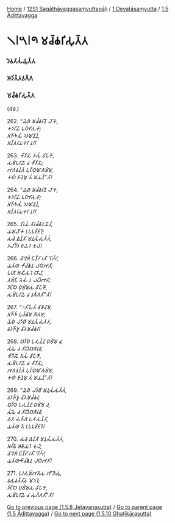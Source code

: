 
[Home](/) / [12S1 Sagāthāvaggasaṃyuttapāḷi](../../../12S1.md) / [1 Devatāsaṃyutta](../../1.md) / [1.5 Ādittavagga](../1.5.md)

# 𑁧𑁇𑁫𑁇𑁯 𑀫𑀘𑁆𑀙𑀭𑀺𑀲𑀼𑀢𑁆𑀢

### 𑀤𑁂𑀯𑀢𑀸𑀲𑀁𑀬𑀼𑀢𑁆𑀢

### 𑀆𑀤𑀺𑀢𑁆𑀢𑀯𑀕𑁆𑀕

### 𑀫𑀘𑁆𑀙𑀭𑀺𑀲𑀼𑀢𑁆𑀢

(49.)

262\. _“𑀬𑁂𑀥 𑀫𑀘𑁆𑀙𑀭𑀺𑀦𑁄 𑀮𑁄𑀓𑁂,_  
_𑀓𑀤𑀭𑀺𑀬𑀸 𑀧𑀭𑀺𑀪𑀸𑀲𑀓𑀸;_  
_𑀅𑀜𑁆𑀜𑁂𑀲𑀁 𑀤𑀤𑀫𑀸𑀦𑀸𑀦𑀁,_  
_𑀅𑀦𑁆𑀢𑀭𑀸𑀬𑀓𑀭𑀸 𑀦𑀭𑀸𑁇_  


263\. _𑀓𑀻𑀤𑀺𑀲𑁄 𑀢𑁂𑀲𑀁 𑀯𑀺𑀧𑀸𑀓𑁄,_  
_𑀲𑀫𑁆𑀧𑀭𑀸𑀬𑁄 𑀘 𑀓𑀻𑀤𑀺𑀲𑁄;_  
_𑀪𑀕𑀯𑀦𑁆𑀢𑀁 𑀧𑀼𑀝𑁆𑀞𑀼𑀫𑀸𑀕𑀫𑁆𑀫,_  
_𑀓𑀣𑀁 𑀚𑀸𑀦𑁂𑀫𑀼 𑀢𑀁 𑀫𑀬𑀦𑁆”𑀢𑀺𑁇_  


264\. _“𑀬𑁂𑀥 𑀫𑀘𑁆𑀙𑀭𑀺𑀦𑁄 𑀮𑁄𑀓𑁂,_  
_𑀓𑀤𑀭𑀺𑀬𑀸 𑀧𑀭𑀺𑀪𑀸𑀲𑀓𑀸;_  
_𑀅𑀜𑁆𑀜𑁂𑀲𑀁 𑀤𑀤𑀫𑀸𑀦𑀸𑀦𑀁,_  
_𑀅𑀦𑁆𑀢𑀭𑀸𑀬𑀓𑀭𑀸 𑀦𑀭𑀸𑁇_  


265\. _𑀦𑀺𑀭𑀬𑀁 𑀢𑀺𑀭𑀘𑁆𑀙𑀸𑀦𑀬𑁄𑀦𑀺𑀁,_  
_𑀬𑀫𑀮𑁄𑀓𑀁 𑀉𑀧𑀧𑀚𑁆𑀚𑀭𑁂;_  
_𑀲𑀘𑁂 𑀏𑀦𑁆𑀢𑀺 𑀫𑀦𑀼𑀲𑁆𑀲𑀢𑁆𑀢𑀁,_  
_𑀤𑀮𑀺𑀤𑁆𑀤𑁂 𑀚𑀸𑀬𑀭𑁂 𑀓𑀼𑀮𑁂𑁇_  


266\. _𑀘𑁄𑀍𑀅𑀁 𑀧𑀺𑀡𑁆𑀟𑁄 𑀭𑀢𑀻 𑀔𑀺𑀟𑁆𑀟𑀸,_  
_𑀬𑀢𑁆𑀣 𑀓𑀺𑀘𑁆𑀙𑁂𑀦 𑀮𑀩𑁆𑀪𑀢𑀺;_  
_𑀧𑀭𑀢𑁄 𑀆𑀲𑀻𑀲𑀭𑁂 𑀩𑀸𑀮𑀸,_  
_𑀢𑀫𑁆𑀧𑀺 𑀢𑁂𑀲𑀁 𑀦 𑀮𑀩𑁆𑀪𑀢𑀺;_  
_𑀤𑀺𑀝𑁆𑀞𑁂 𑀥𑀫𑁆𑀫𑁂𑀲 𑀯𑀺𑀧𑀸𑀓𑁄,_  
_𑀲𑀫𑁆𑀧𑀭𑀸𑀬𑁂 𑀘 𑀤𑀼𑀕𑁆𑀕𑀢𑀻”𑀢𑀺𑁇_  


267\. _“𑀇𑀢𑀺𑀳𑁂𑀢𑀁 𑀯𑀺𑀚𑀸𑀦𑀸𑀫,_  
_𑀅𑀜𑁆𑀜𑀁 𑀧𑀼𑀘𑁆𑀙𑀸𑀫 𑀕𑁄𑀢𑀫;_  
_𑀬𑁂𑀥 𑀮𑀤𑁆𑀥𑀸 𑀫𑀦𑀼𑀲𑁆𑀲𑀢𑁆𑀢𑀁,_  
_𑀯𑀤𑀜𑁆𑀜𑀽 𑀯𑀻𑀢𑀫𑀘𑁆𑀙𑀭𑀸𑁇_  


268\. _𑀩𑀼𑀤𑁆𑀥𑁂 𑀧𑀲𑀦𑁆𑀦𑀸 𑀥𑀫𑁆𑀫𑁂 𑀘,_  
_𑀲𑀁𑀖𑁂 𑀘 𑀢𑀺𑀩𑁆𑀩𑀕𑀸𑀭𑀯𑀸;_  
_𑀓𑀻𑀤𑀺𑀲𑁄 𑀢𑁂𑀲𑀁 𑀯𑀺𑀧𑀸𑀓𑁄,_  
_𑀲𑀫𑁆𑀧𑀭𑀸𑀬𑁄 𑀘 𑀓𑀻𑀤𑀺𑀲𑁄;_  
_𑀪𑀕𑀯𑀦𑁆𑀢𑀁 𑀧𑀼𑀝𑁆𑀞𑀼𑀫𑀸𑀕𑀫𑁆𑀫,_  
_𑀓𑀣𑀁 𑀚𑀸𑀦𑁂𑀫𑀼 𑀢𑀁 𑀫𑀬𑀦𑁆”𑀢𑀺𑁇_  


269\. _“𑀬𑁂𑀥 𑀮𑀤𑁆𑀥𑀸 𑀫𑀦𑀼𑀲𑁆𑀲𑀢𑁆𑀢𑀁,_  
_𑀯𑀤𑀜𑁆𑀜𑀽 𑀯𑀻𑀢𑀫𑀘𑁆𑀙𑀭𑀸;_  
_𑀩𑀼𑀤𑁆𑀥𑁂 𑀧𑀲𑀦𑁆𑀦𑀸 𑀥𑀫𑁆𑀫𑁂 𑀘,_  
_𑀲𑀁𑀖𑁂 𑀘 𑀢𑀺𑀩𑁆𑀩𑀕𑀸𑀭𑀯𑀸;_  
_𑀏𑀢𑁂 𑀲𑀕𑁆𑀕𑀸 𑀧𑀓𑀸𑀲𑀦𑁆𑀢𑀺,_  
_𑀬𑀢𑁆𑀣 𑀢𑁂 𑀉𑀧𑀧𑀚𑁆𑀚𑀭𑁂𑁇_  


270\. _𑀲𑀘𑁂 𑀏𑀦𑁆𑀢𑀺 𑀫𑀦𑀼𑀲𑁆𑀲𑀢𑁆𑀢𑀁,_  
_𑀅𑀟𑁆𑀠𑁂 𑀆𑀚𑀸𑀬𑀭𑁂 𑀓𑀼𑀮𑁂;_  
_𑀘𑁄𑀍𑀅𑀁 𑀧𑀺𑀡𑁆𑀟𑁄 𑀭𑀢𑀻 𑀔𑀺𑀟𑁆𑀟𑀸,_  
_𑀬𑀢𑁆𑀣𑀸𑀓𑀺𑀘𑁆𑀙𑁂𑀦 𑀮𑀩𑁆𑀪𑀢𑀺𑁇_  


271\. _𑀧𑀭𑀲𑀫𑁆𑀪𑀢𑁂𑀲𑀼 𑀪𑁄𑀕𑁂𑀲𑀼,_  
_𑀯𑀲𑀯𑀢𑁆𑀢𑀻𑀯 𑀫𑁄𑀤𑀭𑁂;_  
_𑀤𑀺𑀝𑁆𑀞𑁂 𑀥𑀫𑁆𑀫𑁂𑀲 𑀯𑀺𑀧𑀸𑀓𑁄,_  
_𑀲𑀫𑁆𑀧𑀭𑀸𑀬𑁂 𑀘 𑀲𑀼𑀕𑁆𑀕𑀢𑀻”𑀢𑀺𑁇_  


[Go to previous page (1.5.8 Jetavanasutta)](1.5.8.md) / [Go to parent page (1.5 Ādittavagga)](../1.5.md) / [Go to next page (1.5.10 Ghaṭīkārasutta)](1.5.10.md)


